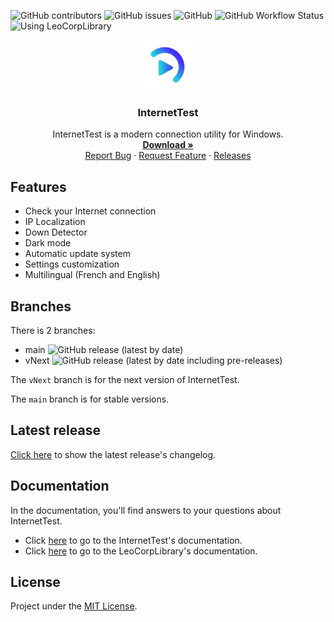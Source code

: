 ![GitHub contributors](https://img.shields.io/github/contributors/Leo-Corporation/LABS-ExperimentalConsole)
![GitHub issues](https://img.shields.io/github/issues/Leo-Corporation/InternetTest)
![GitHub](https://img.shields.io/github/license/Leo-Corporation/InternetTest)
![GitHub Workflow Status](https://img.shields.io/github/workflow/status/Leo-Corporation/InternetTest/.NET%20Framework%20CI)
![Using LeoCorpLibrary](https://img.shields.io/badge/using-LeoCorpLibrary-blue)
<br />
<p align="center">
  <a href="https://github.com/Leo-Corporation/InternetTest">
    <img src=".github/images/logo.png" alt="Logo" width="80" height="80">
  </a>

  <h3 align="center">InternetTest</h3>

  <p align="center">
    InternetTest is a modern connection utility for Windows.
    <br />
    <a href="https://bit.ly/DownloadInternetTest"><strong>Download »</strong></a>
    <br />
    <a href="https://github.com/Leo-Corporation/InternetTest/issues/new?assignees=&labels=bug&template=bug_report.md&title=%5BBug%5D+">Report Bug</a>
    ·
    <a href="https://github.com/Leo-Corporation/InternetTest/issues/new?assignees=&labels=enhancement&template=feature_request.md&title=%5BEnhancement%5D+">Request Feature</a>
    ·
    <a href="https://github.com/Leo-Corporation/InternetTest/releases">Releases</a>

  </p>
</p>

## Features
* Check your Internet connection
* IP Localization
* Down Detector
* Dark mode
* Automatic update system
* Settings customization
* Multilingual (French and English)

## Branches
There is 2 branches: 
* main ![GitHub release (latest by date)](https://img.shields.io/github/v/release/Leo-Corporation/InternetTest)
* vNext ![GitHub release (latest by date including pre-releases)](https://img.shields.io/github/v/release/Leo-Corporation/InternetTest?include_prereleases)

The ``vNext`` branch is for the next version of InternetTest.

The ``main`` branch is for stable versions.
## Latest release
[Click here](https://github.com/Leo-Corporation/InternetTest/releases) to show the latest release's changelog.
## Documentation 
In the documentation, you'll find answers to your questions about InternetTest.

- Click [here](https://github.com/Leo-Corporation/InternetTest/wiki) to go to the InternetTest's documentation.
- Click [here](https://github.com/Leo-Corporation/LeoCorpLibrary/wiki) to go to the LeoCorpLibrary's documentation.
## License
Project under the [MIT License](https://github.com/Leo-Corporation/InternetTest/blob/main/LICENSE).
